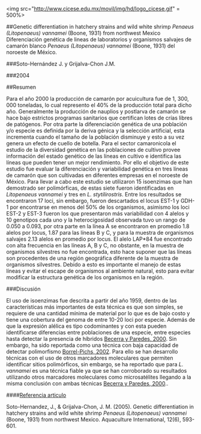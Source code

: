 <img src="http://www.cicese.edu.mx/movil/img/hd/logo_cicese.gif" = 500%>


##Genetic differentiation in hatchery strains and wild white shrimp *Penaeus (Litopenaeus) vannamei* (Boone, 1931) from northwest Mexico
Diferenciación genética de lineas de laboratorios y organismos salvajes de camarón blanco *Penaeus (Litopenaeus) vannamei* (Boone, 1931)
del noroeste de México. 

###Soto-Hernández J. y Grijalva-Chon J.M. 

###2004

##Resumen

Para el año 2000 la producción de camarón por acuicultura fue de 1, 300, 000 toneladas, lo cual represento el 40% de la producción total 
para dicho año. Generalmente la producción de nauplios y postlarva de camarón se hace bajo estrictos programas sanitarios que certifican 
lotes de crías libres de patógenos. Por otra parte la diferenciación genética de una población y/o especie es definida por la deriva
génica y la selección artificial, esta incrementa cuando el tamaño de la población disminuye y esto a su vez genera un efecto de cuello 
de botella. Para el sector camaronicola el estudio de la diversidad genética en las poblaciones de cultivo provee información del estado 
genético de las líneas en cultivo e identifica las líneas que pueden tener un mejor rendimiento. Por ello el objetivo de este estudio fue
evaluar la diferenciación y variabilidad genética en tres líneas de camarón que son cultivadas en diferentes empresas en el noroeste de 
México. Para llevar a cabo este estudio se utilizaron 15 isoenzimas que han demostrado ser polimórficas, de estas siete fueron identificadas
en *Litopenaeus vannamei* y tres en *L. stytilirostris*. Entre los resultados se encontraron 17 loci, sin  embargo, fueron descartados el 
locus EST-1 y GDH-1 por encontrarse en menos del 50% de los organismos, asimismo los loci EST-2 y EST-3 fueron los que presentaron más 
variabilidad con 4 alelos y 10 genotipos cada uno y la heterocigosidad observada tuvo un rango de 0.050 a 0.093, por otra parte en la 
línea A se encontraron en promedio 1.8 alelos por locus, 1.87 para las líneas B y C, y para la muestra de organismos salvajes 2.13 alelos
en promedio por locus. El alelo LAP*84 fue encontrado con alta frecuencia en las líneas A, B y C, no obstante, en la muestra de organismos
silvestres no fue encontrada, esto hace suponer que las líneas son procedentes de una región geográfica diferente de la muestra de 
organismos silvestres. Debido a esto es importante el manejo de estas líneas y evitar el escape de organismos al ambiente natural, esto 
para evitar modificar la estructura genética de los organismos en la región.

###Discusión 

El uso de isoenzimas fue descrita a partir del año 1959, dentro de las características más importantes de esta técnica es que son simples,
se requiere de una cantidad mínima de material por lo que es de bajo costo y tiene una cobertura del genoma de entre 10-20 loci por 
especie. Además de que la expresión alélica es tipo codominantes y con esta pueden identificarse diferencias entre poblaciones de una
especie, entre especies hasta detectar la presencia de híbridos [Becerra y Paredes, 2000](http://www.scielo.cl/scielo.php?pid=S0365-28072000000300007&script=sci_arttext&tlng=pt). 
Sin embargo, ha sido reportada como una técnica con baja capacidad de detectar polimorfismo [Borrel-Pichs, 2002](http://www.tdx.cat/handle/10803/11094). 
Para ello se han desarrollo técnicas con el uso de otros marcadores moleculares que permiten identificar sitios polimórficos,
sin embargo, se ha reportado que para *L. vannamei* es una técnica fiable ya que se han corroborado su resultados utilizando otros
marcadores moleculares como microsatélites llegando a  la misma conclusión con ambas técnicas  [Becerra y Paredes, 2000](http://www.scielo.cl/scielo.php?pid=S0365-28072000000300007&script=sci_arttext&tlng=pt)..  

####[Referencia articulo](http://link.springer.com/article/10.1007/s10499-005-5750-5)

Soto-Hernandez, J., & Grijalva-Chon, J. M. (2005). Genetic differentiation in hatchery strains and wild white shrimp
*Penaeus (Litopenaeus) vannamei* (Boone, 1931) from northwest Mexico. Aquaculture International, 12(6), 593-601.
